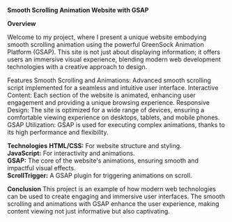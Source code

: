 <strong>Smooth Scrolling Animation Website with GSAP</strong>

<strong>Overview</strong>

Welcome to my project, where I present a unique website embodying smooth scrolling animation using the powerful GreenSock Animation Platform (GSAP). This site is not just about displaying information; it offers users an immersive visual experience, blending modern web development technologies with a creative approach to design.

Features
Smooth Scrolling and Animations: Advanced smooth scrolling script implemented for a seamless and intuitive user interface.
Interactive Content: Each section of the website is animated, enhancing user engagement and providing a unique browsing experience.
Responsive Design: The site is optimized for a wide range of devices, ensuring a comfortable viewing experience on desktops, tablets, and mobile phones.
GSAP Utilization: GSAP is used for executing complex animations, thanks to its high performance and flexibility.

<strong>Technologies</strong>
<strong>HTML/CSS:</strong> For website structure and styling.<br>
<strong>JavaScript:</strong> For interactivity and animations.<br>
<strong>GSAP:</strong> The core of the website's animations, ensuring smooth and impactful visual effects.<br>
<strong>ScrollTrigger:</strong> A GSAP plugin for triggering animations on scroll.<br>

<strong>Conclusion</strong>
This project is an example of how modern web technologies can be used to create engaging and immersive user interfaces. The smooth scrolling and animations with GSAP enhance the user experience, making content viewing not just informative but also captivating.
